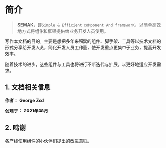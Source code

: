 # 简介

> **SEMAK**，即`Simple & Efficient coMponent And frameworK`，以简单高效地方式将组件和框架提供给业务开发人员使用。

写作本文档的目的，主要是想把多年来积累的组件、脚手架、工具等以技术文档的形式分享给开发人员，简化开发人员工作量，使开发重点更集中于业务，提高开发效率。

随着技术的进步，这些组件与工具也将进行不断迭代与扩展，以更好地适应开发需求。



## 1. 文档相关信息

**作者：** **George Zod**

**创建于：** **2021年08月**



## 2. 鸣谢

各产线使用组件的小伙伴们提出的改进意见。

